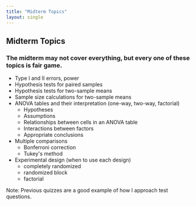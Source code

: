 ```yaml
---
title: "Midterm Topics"
layout: single
---
```


## Midterm Topics
### The midterm may not cover everything, but every one of these topics is fair game.

- Type I and II errors, power
- Hypothesis tests for paired samples
- Hypothesis tests for two-sample means
- Sample size calculations for two-sample means
- ANOVA tables and their interpretation (one-way, two-way, factorial)
  - Hypotheses
  - Assumptions
  - Relationships between cells in an ANOVA table
  - Interactions between factors
  - Appropriate conclusions
- Multiple comparisons
  - Bonferroni correction
  - Tukey's method
- Experimental design (when to use each design)
  - completely randomized
  - randomized block
  - factorial
  
Note: Previous quizzes are a good example of how I approach test questions. 
